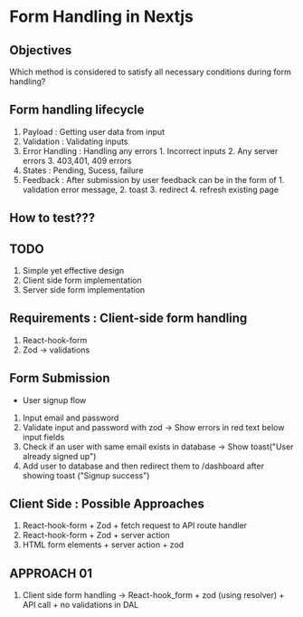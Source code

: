 # Form Handling in Nextjs

## Objectives
Which method is considered to satisfy all necessary conditions during form handling?

## Form handling lifecycle
1. Payload : Getting user data from input
2. Validation : Validating inputs
3. Error Handling : Handling any errors 1. Incorrect inputs 2. Any server errors 3. 403,401, 409 errors
4. States : Pending, Sucess, failure
5. Feedback : After submission by user feedback can be in the form of 1. validation error message, 2. toast 3. redirect 4. refresh existing page

## How to test???

## TODO
1. Simple yet effective design 
2. Client side form implementation
3. Server side form implementation

## Requirements : Client-side form handling
1. React-hook-form
2. Zod -> validations


## Form Submission
- User signup flow
1. Input email and password
2. Validate input and password with zod -> Show errors in red text below input fields
3. Check if an user with same email exists in database -> Show toast("User already signed up")
4. Add user to database and then redirect them to /dashboard after showing toast ("Signup success")

## Client Side : Possible Approaches
1. React-hook-form + Zod + fetch request to API route handler
2. React-hook-form + Zod + server action
3. HTML form elements + server action + zod 

## APPROACH 01
1. Client side form handling -> React-hook_form + zod (using resolver) + API call + no validations in DAL